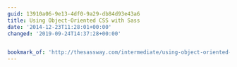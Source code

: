 ```yaml
---
guid: 13910a06-9e13-4df0-9a29-db84d93e43a6
title: Using Object-Oriented CSS with Sass
date: '2014-12-23T11:28:01+00:00'
changed: '2019-09-24T14:37:28+00:00'


bookmark_of: 'http://thesassway.com/intermediate/using-object-oriented-css-with-sass?ffff'
---
```





